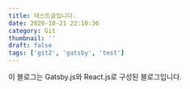 ```yaml
---
title: 테스트글입니다.
date: 2020-10-21 22:10:36
category: Git
thumbnail: ''
draft: false
tags: ['git2', 'gatsby', 'test']
---
```


이 블로그는 Gatsby.js와 React.js로 구성된 블로그입니다.

